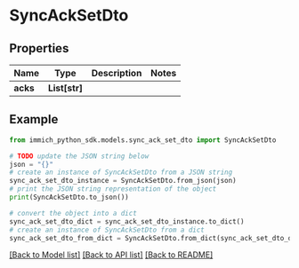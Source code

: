 # SyncAckSetDto


## Properties

Name | Type | Description | Notes
------------ | ------------- | ------------- | -------------
**acks** | **List[str]** |  | 

## Example

```python
from immich_python_sdk.models.sync_ack_set_dto import SyncAckSetDto

# TODO update the JSON string below
json = "{}"
# create an instance of SyncAckSetDto from a JSON string
sync_ack_set_dto_instance = SyncAckSetDto.from_json(json)
# print the JSON string representation of the object
print(SyncAckSetDto.to_json())

# convert the object into a dict
sync_ack_set_dto_dict = sync_ack_set_dto_instance.to_dict()
# create an instance of SyncAckSetDto from a dict
sync_ack_set_dto_from_dict = SyncAckSetDto.from_dict(sync_ack_set_dto_dict)
```
[[Back to Model list]](../README.md#documentation-for-models) [[Back to API list]](../README.md#documentation-for-api-endpoints) [[Back to README]](../README.md)


